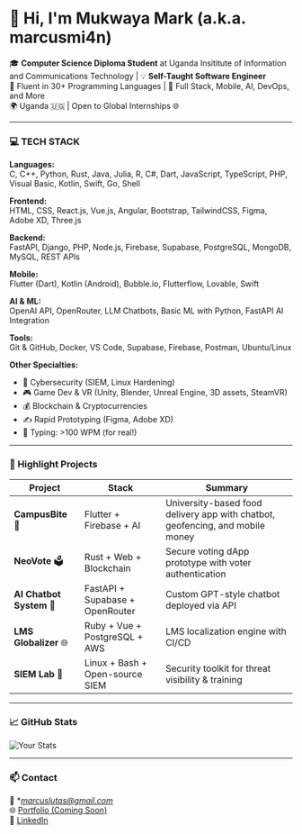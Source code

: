 # 👋 Hi, I'm Mukwaya Mark (a.k.a. marcusmi4n)

🎓 **Computer Science Diploma Student** at Uganda Insititute of Information and Communications Technology | 💡 **Self-Taught Software Engineer**  
🧠 Fluent in 30+ Programming Languages | 🔧 Full Stack, Mobile, AI, DevOps, and More  
🌍 Uganda 🇺🇬 | Open to Global Internships 🌐

---

### 💻 TECH STACK

**Languages:**  
C, C++, Python, Rust, Java, Julia, R, C#, Dart, JavaScript, TypeScript, PHP, Visual Basic, Kotlin, Swift, Go, Shell

**Frontend:**  
HTML, CSS, React.js, Vue.js, Angular, Bootstrap, TailwindCSS, Figma, Adobe XD, Three.js

**Backend:**  
FastAPI, Django, PHP, Node.js, Firebase, Supabase, PostgreSQL, MongoDB, MySQL, REST APIs

**Mobile:**  
Flutter (Dart), Kotlin (Android), Bubble.io, Flutterflow, Lovable, Swift

**AI & ML:**  
OpenAI API, OpenRouter, LLM Chatbots, Basic ML with Python, FastAPI AI Integration

**Tools:**  
Git & GitHub, Docker, VS Code, Supabase, Firebase, Postman, Ubuntu/Linux

**Other Specialties:**  
- 🔐 Cybersecurity (SIEM, Linux Hardening)  
- 🎮 Game Dev & VR (Unity, Blender, Unreal Engine, 3D assets, SteamVR)  
- 💰 Blockchain & Cryptocurrencies  
- ✍️ Rapid Prototyping (Figma, Adobe XD)  
- 🚀 Typing: >100 WPM (for real!)

---

### 📌 Highlight Projects
| Project | Stack | Summary |
|--------|-------|---------|
| **CampusBite** 🍔 | Flutter + Firebase + AI | University-based food delivery app with chatbot, geofencing, and mobile money |
| **NeoVote** 🗳️ | Rust + Web + Blockchain | Secure voting dApp prototype with voter authentication |
| **AI Chatbot System** 🤖 | FastAPI + Supabase + OpenRouter | Custom GPT-style chatbot deployed via API |
| **LMS Globalizer** 🌐 | Ruby + Vue + PostgreSQL + AWS | LMS localization engine with CI/CD |
| **SIEM Lab** 🔐 | Linux + Bash + Open-source SIEM | Security toolkit for threat visibility & training |

---

### 📈 GitHub Stats

![Your Stats](https://github-readme-stats.vercel.app/api?username=marcusmi4n&show_icons=true&theme=tokyonight)

---

### 📫 Contact
📧 **marcuslutas@gmail.com*  
🌐 [Portfolio (Coming Soon)](https://github.com/marcusmi4n)  
🔗 [LinkedIn](https://linkedin.com/in/mukwayamark)  
